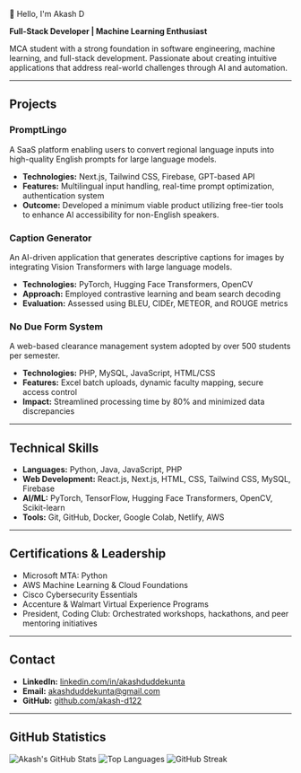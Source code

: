 👋 Hello, I'm Akash D


**Full-Stack Developer | Machine Learning Enthusiast**

MCA student with a strong foundation in software engineering, machine learning, and full-stack development. Passionate about creating intuitive applications that address real-world challenges through AI and automation.

---

## Projects

### PromptLingo
A SaaS platform enabling users to convert regional language inputs into high-quality English prompts for large language models.

- **Technologies:** Next.js, Tailwind CSS, Firebase, GPT-based API
- **Features:** Multilingual input handling, real-time prompt optimization, authentication system
- **Outcome:** Developed a minimum viable product utilizing free-tier tools to enhance AI accessibility for non-English speakers.

### Caption Generator
An AI-driven application that generates descriptive captions for images by integrating Vision Transformers with large language models.

- **Technologies:** PyTorch, Hugging Face Transformers, OpenCV
- **Approach:** Employed contrastive learning and beam search decoding
- **Evaluation:** Assessed using BLEU, CIDEr, METEOR, and ROUGE metrics

### No Due Form System
A web-based clearance management system adopted by over 500 students per semester.

- **Technologies:** PHP, MySQL, JavaScript, HTML/CSS
- **Features:** Excel batch uploads, dynamic faculty mapping, secure access control
- **Impact:** Streamlined processing time by 80% and minimized data discrepancies

---

## Technical Skills

- **Languages:** Python, Java, JavaScript, PHP
- **Web Development:** React.js, Next.js, HTML, CSS, Tailwind CSS, MySQL, Firebase
- **AI/ML:** PyTorch, TensorFlow, Hugging Face Transformers, OpenCV, Scikit-learn
- **Tools:** Git, GitHub, Docker, Google Colab, Netlify, AWS

---

## Certifications & Leadership

- Microsoft MTA: Python
- AWS Machine Learning & Cloud Foundations
- Cisco Cybersecurity Essentials
- Accenture & Walmart Virtual Experience Programs
- President, Coding Club: Orchestrated workshops, hackathons, and peer mentoring initiatives

---

## Contact

- **LinkedIn:** [linkedin.com/in/akashduddekunta](https://www.linkedin.com/in/akashduddekunta)
- **Email:** akashduddekunta@gmail.com
- **GitHub:** [github.com/akash-d122](https://github.com/akash-d122)

---

## GitHub Statistics

![Akash's GitHub Stats](https://github-readme-stats.vercel.app/api?username=akash-d122&theme=default&show_icons=true&count_private=true&hide_border=true)
![Top Languages](https://github-readme-stats.vercel.app/api/top-langs/?username=akash-d122&layout=compact&theme=default&hide_border=true)
![GitHub Streak](https://streak-stats.demolab.com?user=akash-d122&theme=default&hide_border=true)
